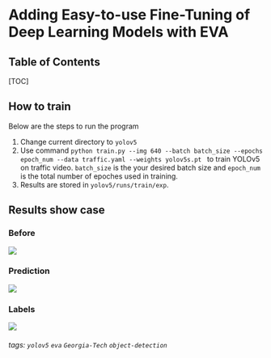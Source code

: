 Adding Easy-to-use Fine-Tuning of Deep Learning Models with EVA
===

## Table of Contents

[TOC]

## How to train

Below are the steps to run the program

1. Change current directory to ```yolov5```
2. Use command ```python train.py --img 640 --batch batch_size --epochs epoch_num --data traffic.yaml --weights yolov5s.pt ``` to train YOLOv5 on traffic video. ```batch_size``` is the your desired batch size and ```epoch_num``` is the total number of epoches used in training.
3. Results are stored in ```yolov5/runs/train/exp```.

Results show case
---
### Before
![](https://i.imgur.com/BuXbg0Z.jpg)

### Prediction
![](https://i.imgur.com/3lD5UYv.jpg)

### Labels
![](https://i.imgur.com/jNw4Tiu.jpg)


###### tags: `yolov5` `eva` `Georgia-Tech` `object-detection`
